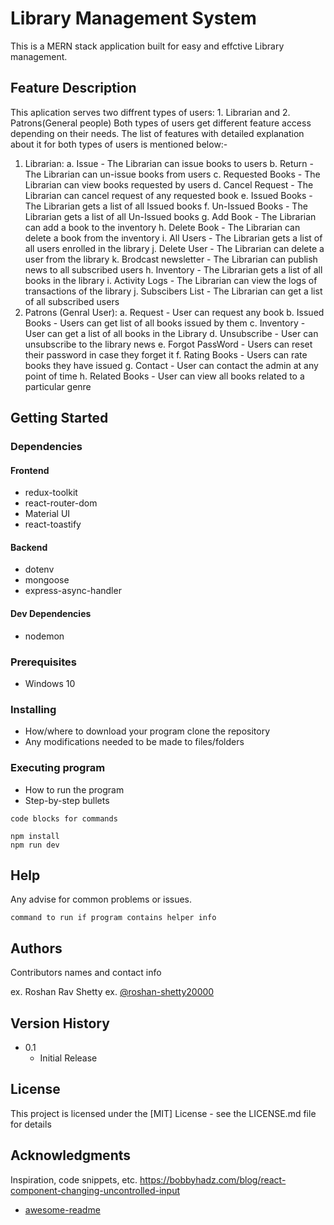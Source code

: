 # Library Management System

This is a MERN stack application built for easy and effctive Library management.

## Feature Description

This aplication serves two diffrent types of users: 1. Librarian and 2. Patrons(General people)
Both types of users get different feature access depending on their needs.
The list of features with detailed explanation about it for both types of users is mentioned below:-

1. Librarian:
   a. Issue - The Librarian can issue books to users
   b. Return - The Librarian can un-issue books from users
   c. Requested Books - The Librarian can view books requested by users
   d. Cancel Request - The Librarian can cancel request of any requested book
   e. Issued Books - The Librarian gets a list of all Issued books
   f. Un-Issued Books - The Librarian gets a list of all Un-Issued books
   g. Add Book - The Librarian can add a book to the inventory
   h. Delete Book - The Librarian can delete a book from the inventory
   i. All Users - The Librarian gets a list of all users enrolled in the library
   j. Delete User - The Librarian can delete a user from the library
   k. Brodcast newsletter - The Librarian can publish news to all subscribed users
   h. Inventory - The Librarian gets a list of all books in the library
   i. Activity Logs - The Librarian can view the logs of transactions of the library
   j. Subscibers List - The Librarian can get a list of all subscribed users
2. Patrons (Genral User):
   a. Request - User can request any book
   b. Issued Books - Users can get list of all books issued by them
   c. Inventory - User can get a list of all books in the Library
   d. Unsubscribe - User can unsubscribe to the library news
   e. Forgot PassWord - Users can reset their password in case they forget it
   f. Rating Books - Users can rate books they have issued
   g. Contact - User can contact the admin at any point of time
   h. Related Books - User can view all books related to a particular genre

## Getting Started

### Dependencies

#### Frontend

- redux-toolkit
- react-router-dom
- Material UI
- react-toastify

#### Backend

- dotenv
- mongoose
- express-async-handler

#### Dev Dependencies

- nodemon

### Prerequisites

- Windows 10

### Installing

- How/where to download your program
  clone the repository
- Any modifications needed to be made to files/folders

### Executing program

- How to run the program
- Step-by-step bullets

```
code blocks for commands

npm install
npm run dev
```

## Help

Any advise for common problems or issues.

```
command to run if program contains helper info
```

## Authors

Contributors names and contact info

ex. Roshan Rav Shetty
ex. [@roshan-shetty20000](https://twitter.com/dompizzie)

## Version History

- 0.1
  - Initial Release

## License

This project is licensed under the [MIT] License - see the LICENSE.md file for details

## Acknowledgments

Inspiration, code snippets, etc.
https://bobbyhadz.com/blog/react-component-changing-uncontrolled-input

- [awesome-readme](https://github.com/matiassingers/awesome-readme)
